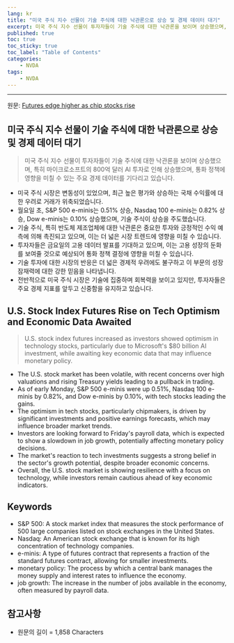 ```yaml
---
lang: kr
title: "미국 주식 지수 선물이 기술 주식에 대한 낙관론으로 상승 및 경제 데이터 대기"
excerpt: 미국 주식 지수 선물이 투자자들이 기술 주식에 대한 낙관론을 보이며 상승했으며, 특히 마이크로소프트의 800억 달러 AI 투자로 인해 상승했으며, 통화 정책에 영향을 미칠 수 있는 주요 경제 데이터를 기다리고 있습니다.
published: true
toc: true
toc_sticky: true
toc_label: "Table of Contents"
categories:
    - NVDA
tags:
    - NVDA
---
```


---

  원문: [Futures edge higher as chip stocks rise](https://www.investing.com/news/economy-news/futures-edge-higher-as-chip-stocks-rise-3796977)

## 미국 주식 지수 선물이 기술 주식에 대한 낙관론으로 상승 및 경제 데이터 대기

> 미국 주식 지수 선물이 투자자들이 기술 주식에 대한 낙관론을 보이며 상승했으며, 특히 마이크로소프트의 800억 달러 AI 투자로 인해 상승했으며, 통화 정책에 영향을 미칠 수 있는 주요 경제 데이터를 기다리고 있습니다.


- 미국 주식 시장은 변동성이 있었으며, 최근 높은 평가와 상승하는 국채 수익률에 대한 우려로 거래가 위축되었습니다.
- 월요일 초, S&P 500 e-minis는 0.51% 상승, Nasdaq 100 e-minis는 0.82% 상승, Dow e-minis는 0.10% 상승했으며, 기술 주식이 상승을 주도했습니다.
- 기술 주식, 특히 반도체 제조업체에 대한 낙관론은 중요한 투자와 긍정적인 수익 예측에 의해 촉진되고 있으며, 이는 더 넓은 시장 트렌드에 영향을 미칠 수 있습니다.
- 투자자들은 금요일의 고용 데이터 발표를 기대하고 있으며, 이는 고용 성장의 둔화를 보여줄 것으로 예상되어 통화 정책 결정에 영향을 미칠 수 있습니다.
- 기술 투자에 대한 시장의 반응은 더 넓은 경제적 우려에도 불구하고 이 부문의 성장 잠재력에 대한 강한 믿음을 나타냅니다.
- 전반적으로 미국 주식 시장은 기술에 집중하며 회복력을 보이고 있지만, 투자자들은 주요 경제 지표를 앞두고 신중함을 유지하고 있습니다.

## U.S. Stock Index Futures Rise on Tech Optimism and Economic Data Awaited

> U.S. stock index futures increased as investors showed optimism in technology stocks, particularly due to Microsoft's $80 billion AI investment, while awaiting key economic data that may influence monetary policy.


- The U.S. stock market has been volatile, with recent concerns over high valuations and rising Treasury yields leading to a pullback in trading.
- As of early Monday, S&P 500 e-minis were up 0.51%, Nasdaq 100 e-minis by 0.82%, and Dow e-minis by 0.10%, with tech stocks leading the gains.
- The optimism in tech stocks, particularly chipmakers, is driven by significant investments and positive earnings forecasts, which may influence broader market trends.
- Investors are looking forward to Friday's payroll data, which is expected to show a slowdown in job growth, potentially affecting monetary policy decisions.
- The market's reaction to tech investments suggests a strong belief in the sector's growth potential, despite broader economic concerns.
- Overall, the U.S. stock market is showing resilience with a focus on technology, while investors remain cautious ahead of key economic indicators.

## Keywords

- S&P 500: A stock market index that measures the stock performance of 500 large companies listed on stock exchanges in the United States.
- Nasdaq: An American stock exchange that is known for its high concentration of technology companies.
- e-minis: A type of futures contract that represents a fraction of the standard futures contract, allowing for smaller investments.
- monetary policy: The process by which a central bank manages the money supply and interest rates to influence the economy.
- job growth: The increase in the number of jobs available in the economy, often measured by payroll data.

## 참고사항

- 원문의 길이 = 1,858 Characters

